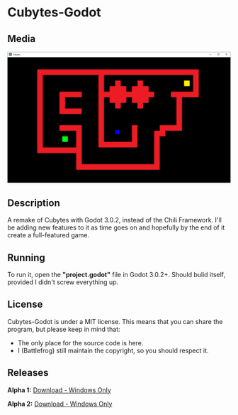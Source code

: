 # Cubytes-Godot

## Media
![](media/screenshot_1.png)
## Description
A remake of Cubytes with Godot 3.0.2, instead of the Chili Framework. I'll be adding new features to it as time goes on and hopefully by the end of it create a full-featured game.

## Running
To run it, open the **"project.godot"** file in Godot 3.0.2+. Should bulid itself, provided I didn't screw everything up.

## License
Cubytes-Godot is under a MIT license. This means that you can share the program, but please keep in mind that:
* The only place for the source code is here.
* I (Battlefrog) still maintain the copyright, so you should respect it.

## Releases
**Alpha 1:** [Download - Windows Only](https://github.com/Battlefrog/Cubytes-Godot/releases/download/v.0.01/Alpha.1.zip)

**Alpha 2:** [Download - Windows Only](https://github.com/Battlefrog/Cubytes-Godot/releases/download/v0.0.2/Cubytes.-.Alpha.2.zip)
